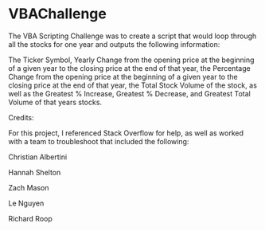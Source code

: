 # VBAChallenge
The VBA Scripting Challenge was to create a script that would loop through all the stocks for one year and outputs the following information:

The Ticker Symbol, Yearly Change from the opening price at the beginning of a given year to the closing price at the end of that year, the Percentage Change from the opening price at the beginning of a given year to the closing price at the end of that year, the Total Stock Volume of the stock, as well as the Greatest % Increase, Greatest % Decrease, and Greatest Total Volume of that years stocks. 

Credits:

For this project, I referenced Stack Overflow for help, as well as worked with a team to troubleshoot that included the following:

Christian Albertini

Hannah Shelton

Zach Mason

Le Nguyen

Richard Roop
